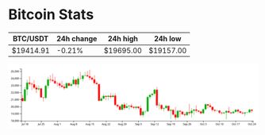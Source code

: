 # Bitcoin Stats

BTC/USDT|24h change|24h high|24h low|
|---|---|---|---|
|$19414.91|-0.21%|$19695.00|$19157.00|

<img src="./chart.svg">
